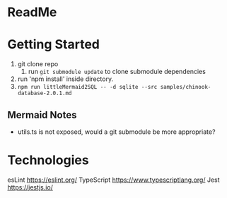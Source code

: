 # ReadMe


# Getting Started

1. git clone repo
    1. run `git submodule update` to clone submodule dependencies
2. run 'npm install' inside directory.
3. `npm run littleMermaid2SQL -- -d sqlite --src samples/chinook-database-2.0.1.md`

## Mermaid Notes
* utils.ts is not exposed, would a git submodule be more appropriate?


# Technologies 

esLint
https://eslint.org/
TypeScript
https://www.typescriptlang.org/
Jest 
https://jestjs.io/


